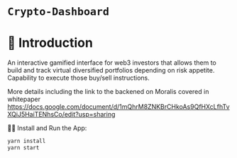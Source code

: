# `Crypto-Dashboard`


# 🚀 Introduction

An interactive gamified interface for web3 investors that allows them to build and track virtual diversified portfolios depending on risk appetite. Capability to execute those buy/sell instructions.

More details including the link to the backened on Moralis covered in whitepaper
https://docs.google.com/document/d/1mQhrM8ZNKBrCHkoAs9QfHXcLfhTvXQiJ5HaiTENhsCo/edit?usp=sharing

🚴‍♂️ Install and Run the App:
```sh
yarn install
yarn start
```
